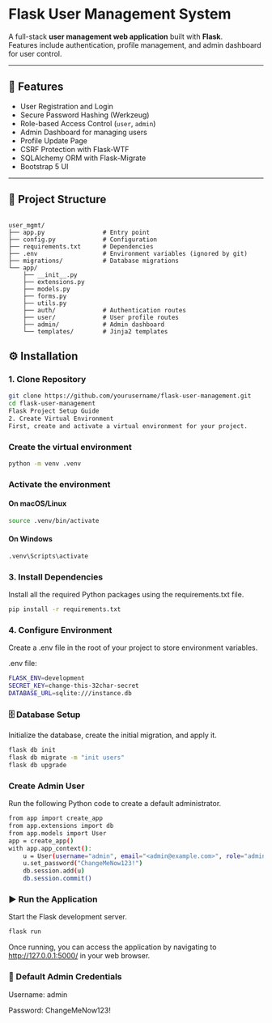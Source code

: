 # Flask User Management System

A full-stack **user management web application** built with **Flask**.  
Features include authentication, profile management, and admin dashboard for user control.

---

## 🚀 Features

- User Registration and Login
- Secure Password Hashing (Werkzeug)
- Role-based Access Control (`user`, `admin`)
- Admin Dashboard for managing users
- Profile Update Page
- CSRF Protection with Flask-WTF
- SQLAlchemy ORM with Flask-Migrate
- Bootstrap 5 UI

---

## 📂 Project Structure

```text

user_mgmt/
├── app.py                # Entry point
├── config.py             # Configuration
├── requirements.txt      # Dependencies
├── .env                  # Environment variables (ignored by git)
├── migrations/           # Database migrations
└── app/
    ├── __init__.py
    ├── extensions.py
    ├── models.py
    ├── forms.py
    ├── utils.py
    ├── auth/             # Authentication routes
    ├── user/             # User profile routes
    ├── admin/            # Admin dashboard
    └── templates/        # Jinja2 templates
```

## ⚙️ Installation

### 1. Clone Repository

```bash
git clone https://github.com/yourusername/flask-user-management.git
cd flask-user-management
Flask Project Setup Guide
2. Create Virtual Environment
First, create and activate a virtual environment for your project.
```

### Create the virtual environment

```bash
python -m venv .venv
```

### Activate the environment

#### On macOS/Linux

```bash
source .venv/bin/activate
```

#### On Windows

```bash
.venv\Scripts\activate
```

### 3. Install Dependencies

Install all the required Python packages using the requirements.txt file.

```bash
pip install -r requirements.txt
```

### 4. Configure Environment

Create a .env file in the root of your project to store environment variables.

.env file:

```bash
FLASK_ENV=development
SECRET_KEY=change-this-32char-secret
DATABASE_URL=sqlite:///instance.db
```

### 🗄️ Database Setup

Initialize the database, create the initial migration, and apply it.

```bash
flask db init
flask db migrate -m "init users"
flask db upgrade
```

### Create Admin User

Run the following Python code to create a default administrator.

```bash
from app import create_app
from app.extensions import db
from app.models import User
app = create_app()
with app.app_context():
    u = User(username="admin", email="<admin@example.com>", role="admin")
    u.set_password("ChangeMeNow123!")
    db.session.add(u)
    db.session.commit()
```

### ▶️ Run the Application

Start the Flask development server.

```bash
flask run
```

Once running, you can access the application by navigating to <http://127.0.0.1:5000/> in your web browser.

### 🔑 Default Admin Credentials

Username: admin

Password: ChangeMeNow123!
